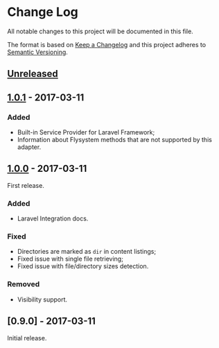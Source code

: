 # Change Log
All notable changes to this project will be documented in this file.

The format is based on [Keep a Changelog](http://keepachangelog.com/) 
and this project adheres to [Semantic Versioning](http://semver.org/).

## [Unreleased]

## [1.0.1] - 2017-03-11
### Added
- Built-in Service Provider for Laravel Framework;
- Information about Flysystem methods that are not supported by this adapter.

## [1.0.0] - 2017-03-11
First release.

### Added
- Laravel Integration docs.

### Fixed
- Directories are marked as `dir` in content listings;
- Fixed issue with single file retrieving;
- Fixed issue with file/directory sizes detection.

### Removed
- Visibility support.

## [0.9.0] - 2017-03-11
Initial release.

[Unreleased]: https://github.com/ArgentCrusade/flysystem-selectel/compare/1.0.1...HEAD
[1.0.1]: https://github.com/ArgentCrusade/flysystem-selectel/compare/1.0.0...1.0.1
[1.0.0]: https://github.com/ArgentCrusade/flysystem-selectel/compare/0.9.0...1.0.0
